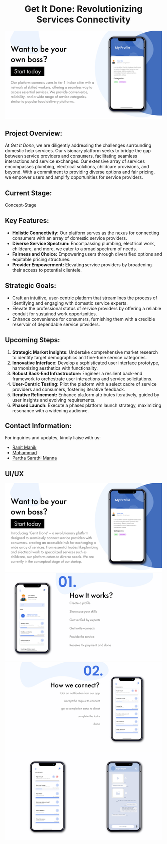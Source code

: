 <div align="center">
  <h1>
    Get It Done: Revolutionizing Services Connectivity
  </h1>
</div>

![Get It Done Logo](UI_UX/UI_UX%201.png)

## **Project Overview:**
At *Get It Done*, we are diligently addressing the challenges surrounding domestic help services. Our visionary platform seeks to bridge the gap between service providers and consumers, facilitating seamless interactions and service exchanges. Our extensive array of services encompasses plumbing, electrical solutions, childcare provisions, and beyond. With a commitment to providing diverse options and fair pricing, we empower users and amplify opportunities for service providers.

## **Current Stage:**
Concept-Stage

## **Key Features:**
- **Holistic Connectivity:** Our platform serves as the nexus for connecting consumers with an array of domestic service providers.
- **Diverse Service Spectrum:** Encompassing plumbing, electrical work, childcare, and more, we cater to a broad spectrum of needs.
- **Fairness and Choice:** Empowering users through diversified options and equitable pricing structures.
- **Provider Empowerment:** Elevating service providers by broadening their access to potential clientele.

## **Strategic Goals:**
- Craft an intuitive, user-centric platform that streamlines the process of identifying and engaging with domestic service experts.
- Elevate the professional status of service providers by offering a reliable conduit for sustained work opportunities.
- Enhance convenience for consumers, furnishing them with a credible reservoir of dependable service providers.

## **Upcoming Steps:**
1. **Strategic Market Insights:** Undertake comprehensive market research to identify target demographics and fine-tune service categories.
2. **Innovative Interface:** Develop a sophisticated user interface prototype, harmonizing aesthetics with functionality.
3. **Robust Back-End Infrastructure:** Engineer a resilient back-end framework to orchestrate user interactions and service solicitations.
4. **User-Centric Testing:** Pilot the platform with a select cadre of service providers and consumers, fostering iterative feedback.
5. **Iterative Refinement:** Enhance platform attributes iteratively, guided by user insights and evolving requirements.
6. **Phased Launch:** Execute a phased platform launch strategy, maximizing resonance with a widening audience.

## **Contact Information:**
For inquiries and updates, kindly liaise with us:
- [Ranit Manik](ranitmanikofficial@outlook.com)
- [Mohammad](ranitmanikofficial@outlook.com)
- [Partha Sarathi Manna](ranitmanikofficial@outlook.com)

## **UI/UX**
![Get It Done Logo](UI_UX/UI_UX%202.jpg)
![Get It Done Logo](UI_UX/UI_UX%203.jpg)
![Get It Done Logo](UI_UX/UI_UX%204.jpg)
![Get It Done Logo](UI_UX/UI_UX%205.jpg)
